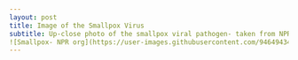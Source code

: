 ```yaml
---
layout: post
title: Image of the Smallpox Virus
subtitle: Up-close photo of the smallpox viral pathogen- taken from NPR.org
![Smallpox- NPR org](https://user-images.githubusercontent.com/94649434/142520035-edbe237e-bdcd-4544-9eee-eb0cb78a0aaf.jpeg)
---
```



